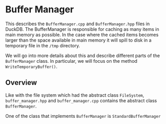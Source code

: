 # Buffer Manager

This describes the `BufferManager.cpp` and `BufferManager.hpp` files in DuckDB. The BufferManager is responsible for caching as many items in main memory as possible. In the case where the cached items becomes larger than the space available in main memory it will spill to disk in a temporary file in the `/tmp` directory.

We will go into more details about this and describe different parts of the `BufferManager` class. In particular, we will focus on the method `WriteTemporaryBuffer()`.

## Overview

Like with the file system which had the abstract class `FileSystem`, `buffer_manager.hpp` and `buffer_manager.cpp` contains the abstract class `BufferManager`.

One of the class that implements `BufferManager` is `StandardBufferManager`

<!-- TODO: We need to look at the buffer pool in duckdb -->